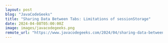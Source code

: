 ```yaml
---
layout: post
blog: "JavaCodeGeeks"
title: "Sharing Data Between Tabs: Limitations of sessionStorage"
date: 2024-04-08T05:00:00Z
image: images/javacodegeeks.png
remote_url: "https://www.javacodegeeks.com/2024/04/sharing-data-between-tabs-limitations-of-sessionstorage.html"
---
```

